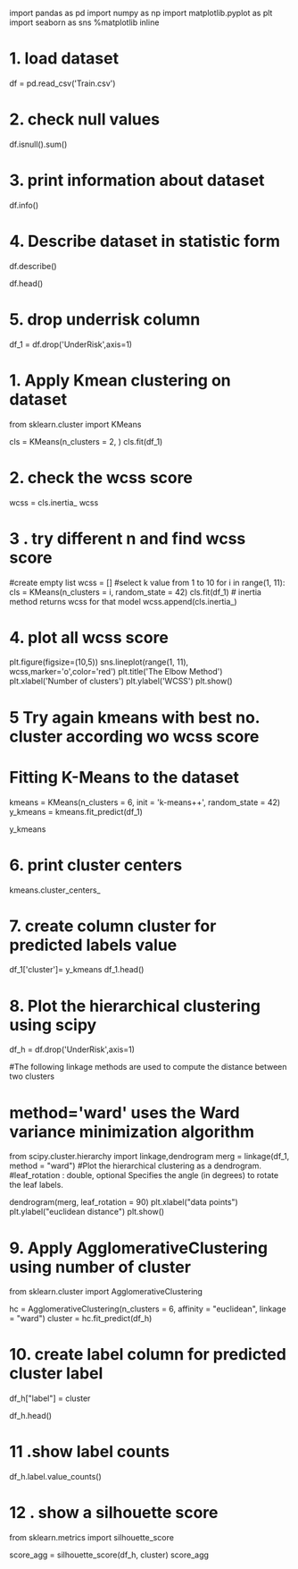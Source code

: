 import pandas as pd
import numpy as np
import matplotlib.pyplot as plt
import seaborn as sns
%matplotlib inline

# 1. load dataset

df = pd.read_csv('Train.csv')

# 2. check null values

df.isnull().sum()

# 3. print information about dataset

df.info()

# 4. Describe dataset in statistic form

df.describe()

df.head()

# 5. drop underrisk column

df_1 = df.drop('UnderRisk',axis=1)

# 1. Apply Kmean clustering on dataset 

from sklearn.cluster import KMeans


cls = KMeans(n_clusters = 2, )
cls.fit(df_1)

# 2. check the wcss score

wcss = cls.inertia_
wcss

# 3 . try different n and find wcss score

#create empty list
wcss = []
#select k value from 1 to 10
for i in range(1, 11):
    cls = KMeans(n_clusters = i, random_state = 42)
    cls.fit(df_1)
    # inertia method returns wcss for that model
    wcss.append(cls.inertia_)

# 4. plot all wcss score

plt.figure(figsize=(10,5))
sns.lineplot(range(1, 11), wcss,marker='o',color='red')
plt.title('The Elbow Method')
plt.xlabel('Number of clusters')
plt.ylabel('WCSS')
plt.show()

# 5 Try again kmeans with best no. cluster according wo wcss score

# Fitting K-Means to the dataset
kmeans = KMeans(n_clusters = 6, init = 'k-means++', random_state = 42)
y_kmeans = kmeans.fit_predict(df_1)



y_kmeans

# 6. print cluster centers 

kmeans.cluster_centers_

# 7. create column cluster for predicted labels value

df_1['cluster']=  y_kmeans
df_1.head()

# 8. Plot the hierarchical clustering using scipy 

df_h = df.drop('UnderRisk',axis=1)

#The following linkage methods are used to compute the distance between two clusters 
# method='ward' uses the Ward variance minimization algorithm
from scipy.cluster.hierarchy import linkage,dendrogram
merg = linkage(df_1, method = "ward")
#Plot the hierarchical clustering as a dendrogram.
#leaf_rotation : double, optional Specifies the angle (in degrees) to rotate the leaf labels.

dendrogram(merg, leaf_rotation = 90)
plt.xlabel("data points")
plt.ylabel("euclidean distance")
plt.show()

# 9. Apply AgglomerativeClustering using number of cluster

from sklearn.cluster import AgglomerativeClustering

hc = AgglomerativeClustering(n_clusters = 6, affinity = "euclidean", linkage = "ward")
cluster = hc.fit_predict(df_h)

# 10. create label column for predicted cluster label

df_h["label"] = cluster

df_h.head()

# 11 .show label counts 

df_h.label.value_counts()


# 12 . show a silhouette score

from sklearn.metrics import silhouette_score

score_agg = silhouette_score(df_h, cluster)
score_agg

